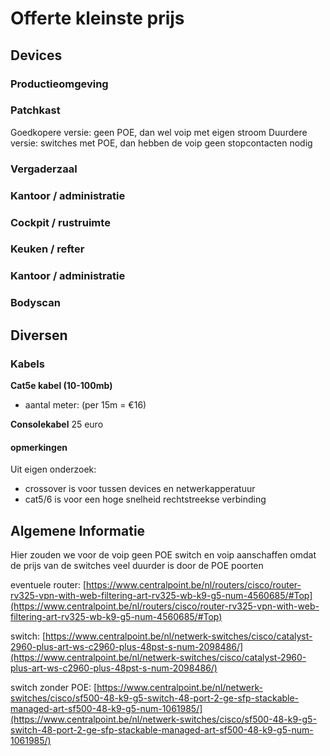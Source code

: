 # Offerte kleinste prijs #


## Devices ##

### Productieomgeving ###


### Patchkast ###

Goedkopere versie: geen POE, dan wel voip met eigen stroom
Duurdere versie: switches met POE, dan hebben de voip geen stopcontacten nodig

### Vergaderzaal



### Kantoor / administratie ###




### Cockpit / rustruimte ###




### Keuken / refter ###




### Kantoor / administratie ###



### Bodyscan ###


## Diversen ##

### Kabels ###

**Cat5e kabel (10-100mb)**
- aantal meter:  (per 15m = €16)

**Consolekabel** 25 euro
 

#### opmerkingen ####

Uit eigen onderzoek: 

- crossover is voor tussen devices en netwerkapperatuur
- cat5/6 is voor een hoge snelheid rechtstreekse verbinding 


## Algemene Informatie ##

Hier zouden we voor de voip geen POE switch en voip aanschaffen omdat de prijs van de switches veel duurder is door de POE poorten

eventuele router: [https://www.centralpoint.be/nl/routers/cisco/router-rv325-vpn-with-web-filtering-art-rv325-wb-k9-g5-num-4560685/#Top](https://www.centralpoint.be/nl/routers/cisco/router-rv325-vpn-with-web-filtering-art-rv325-wb-k9-g5-num-4560685/#Top)

switch: [https://www.centralpoint.be/nl/netwerk-switches/cisco/catalyst-2960-plus-art-ws-c2960-plus-48pst-s-num-2098486/](https://www.centralpoint.be/nl/netwerk-switches/cisco/catalyst-2960-plus-art-ws-c2960-plus-48pst-s-num-2098486/)

switch zonder POE: [https://www.centralpoint.be/nl/netwerk-switches/cisco/sf500-48-k9-g5-switch-48-port-2-ge-sfp-stackable-managed-art-sf500-48-k9-g5-num-1061985/](https://www.centralpoint.be/nl/netwerk-switches/cisco/sf500-48-k9-g5-switch-48-port-2-ge-sfp-stackable-managed-art-sf500-48-k9-g5-num-1061985/)
